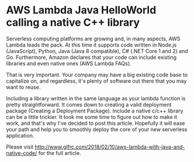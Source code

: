 # AWS Lambda Java HelloWorld calling a native C++ library

Serverless computing platforms are growing and, in many aspects, AWS Lambda leads the pack. At this time it supports code written in Node.js (JavaScript), Python, Java (Java 8 compatible), C# (.NET Core 1 and 2) and Go. Furthermore, Amazon declares that your code can include existing libraries and even native ones (AWS Lambda FAQs).

That is very important. Your company may have a big existing code base to capitalize on, and regardless, it's plenty of software out there that you may want to reuse.

Including a library written in the same language as your lambda function is pretty straightforward. It comes down to creating a valid deployment package (Creating a Deployment Package). Include a native c/c++ library can be a little trickier. It took me some time to figure out how to make it work, and that's why I've decided to post this article. Hopefully it will ease your path and help you to smoothly deploy the core of your new serverless application.

Please visit http://www.glfrc.com/2018/02/10/aws-lambda-with-java-and-native-code/ for the full article.
